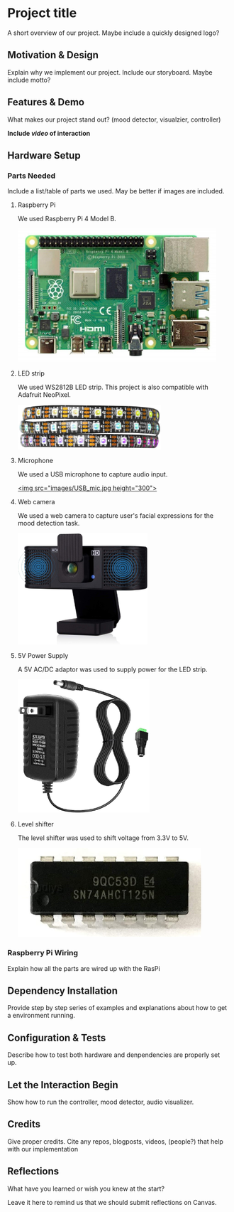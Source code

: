 # Project title
A short overview of our project. Maybe include a quickly designed logo?

## Motivation & Design
Explain why we implement our project. Include our storyboard. Maybe include motto?
 
## Features & Demo
What makes our project stand out? (mood detector, visualzier, controller)

**Include _video_ of interaction**

[//]: # (This may be the most platform independent comment)
## Hardware Setup
### Parts Needed
Include a list/table of parts we used. May be better if images are included.

1. Raspberry Pi

    We used Raspberry Pi 4 Model B.

    [<img src="images/RasPi.jpg" height="300">](https://vilros.com/products/raspberry-pi-4-model-b-8gb-ram?src=raspberrypi)

2. LED strip

    We used WS2812B LED strip. This project is also compatible with Adafruit NeoPixel.

    [<img src="images/WS2812B.jpg" height="100">](https://www.amazon.com/gp/product/B01CDTEE5W/ref=ppx_yo_dt_b_asin_title_o04_s00?ie=UTF8&th=1)

3. Microphone

    We used a USB microphone to capture audio input.
    
    [<img src="images/USB_mic.jpg height="300">](https://www.amazon.com/SunFounder-Microphone-Raspberry-Recognition-Software/dp/B01KLRBHGM?ref_=ast_sto_dp&th=1&psc=1)

4. Web camera

    We used a web camera to capture user's facial expressions for the mood detection task.
 
    [<img src="images/webcam.jpg" height="250">](https://www.amazon.com/Provision-ISR-Webcam-Microphone-Compatible/dp/B08HL4VFFK)

6. 5V Power Supply

    A 5V AC/DC adaptor was used to supply power for the LED strip.

    [<img src="images/adaptor.jpg" height="300">](https://www.amazon.com/gp/product/B078RXZM4C/ref=ppx_yo_dt_b_asin_image_o03_s01?ie=UTF8&th=1)
 
7. Level shifter
    
    The level shifter was used to shift voltage from 3.3V to 5V.
 
    [<img src="images/level_shifter.jpg" height="200">](https://www.amazon.com/gp/product/B08GJF43N3/ref=ppx_yo_dt_b_asin_image_o03_s00?ie=UTF8&psc=1)

### Raspberry Pi Wiring
Explain how all the parts are wired up with the RasPi

## Dependency Installation
Provide step by step series of examples and explanations about how to get a environment running.

## Configuration & Tests
Describe how to test both hardware and denpendencies are properly set up.

## Let the Interaction Begin
Show how to run the controller, mood detector, audio visualizer.

## Credits
Give proper credits. Cite any repos, blogposts, videos, (people?) that help with our implementation

## Reflections
What have you learned or wish you knew at the start?

Leave it here to remind us that we should submit reflections on Canvas.
